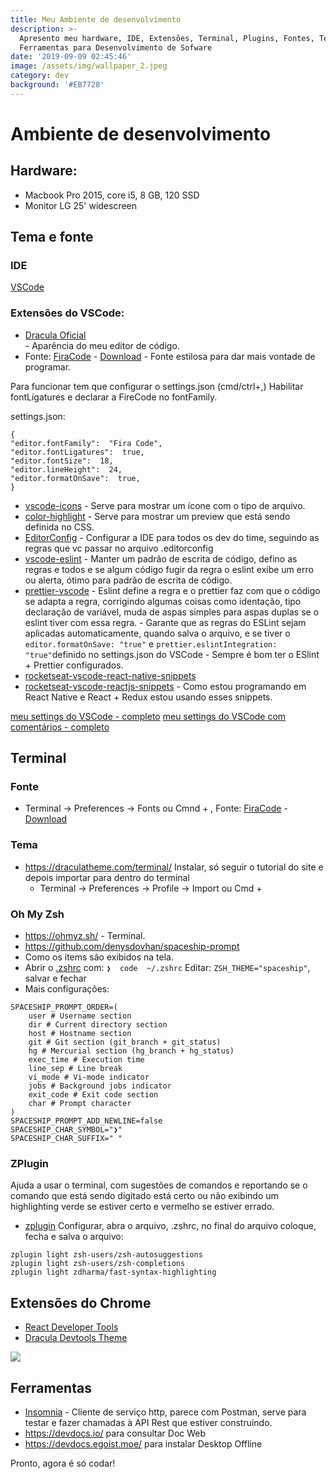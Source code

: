 ```yaml
---
title: Meu Ambiente de desenvolvimento
description: >-
  Apresento meu hardware, IDE, Extensões, Terminal, Plugins, Fontes, Tema e
  Ferramentas para Desenvolvimento de Sofware
date: '2019-09-09 02:45:46'
image: /assets/img/wallpaper_2.jpeg
category: dev
background: '#EB7728'
---
```

# Ambiente de desenvolvimento

## Hardware:

* Macbook Pro 2015, core i5, 8 GB, 120 SSD
* Monitor LG 25' widescreen

## Tema e fonte

### IDE

[VSCode](https://code.visualstudio.com/)

### Extensões do VSCode:

* [Dracula Oficial](https://draculatheme.com/visual-studio-code/)\
  		 - Aparência do meu editor de código.
* Fonte: [FiraCode](https://github.com/tonsky/FiraCode) - [Download](https://github.com/tonsky/FiraCode/releases/download/1.207/FiraCode_1.207.zip)
  		 - Fonte estilosa para dar mais vontade de programar.

Para funcionar tem que configurar o settings.json (cmd/ctrl+,) 
Habilitar fontLigatures e declarar a FireCode no fontFamily.

settings.json:

```
{
"editor.fontFamily":  "Fira Code",
"editor.fontLigatures":  true,
"editor.fontSize":  18,
"editor.lineHeight":  24,
"editor.formatOnSave":  true,
}
```

* [vscode-icons](https://marketplace.visualstudio.com/items?itemName=vscode-icons-team.vscode-icons)
  		- Serve para mostrar um ícone com o tipo de arquivo.
* [color-highlight](https://marketplace.visualstudio.com/items?itemName=naumovs.color-highlight)
  		- Serve para mostrar um preview que está sendo definida no CSS.
* [EditorConfig](https://marketplace.visualstudio.com/items?itemName=EditorConfig.EditorConfig)
  		- Configurar a IDE para todos os dev do time, seguindo as regras que vc passar no arquivo .editorconfig
* [vscode-eslint](https://github.com/microsoft/vscode-eslint)
  		- Manter um padrão de escrita de código, defino as regras e todos e se algum código fugir da regra o eslint exibe um erro ou alerta, ótimo para padrão de escrita de código.
* [prettier-vscode](https://github.com/prettier/prettier-vscode)
  		- Eslint define a regra e o prettier faz com que o código se adapta a regra, corrigindo algumas coisas como identação, tipo declaração de variável, muda de aspas simples para aspas duplas se o eslint tiver com essa regra.
  		- Garante que as regras do ESLint sejam aplicadas automaticamente, quando salva o arquivo, e se tiver o `editor.formatOnSave: "true"` e `prettier.eslintIntegration: "true"`definido no settings.json do VSCode
  		- Sempre é bom ter o ESlint + Prettier configurados.
* [rocketseat-vscode-react-native-snippets](https://github.com/Rocketseat/rocketseat-vscode-react-native-snippets)
* [rocketseat-vscode-reactjs-snippets](https://github.com/Rocketseat/rocketseat-vscode-reactjs-snippets)
  		- Como estou programando em React Native e React + Redux estou usando esses snippets.

[meu settings do VSCode - completo](https://gist.github.com/tgmarinho/99785237d9d00c2a0f0e4d10fa293e6b)
[meu settings do VSCode com comentários - completo](https://gist.github.com/tgmarinho/8bbca48841602ed0a53662296f91beb6)

## Terminal

### Fonte

* Terminal -> Preferences -> Fonts ou Cmnd + ,
  Fonte: [FiraCode](https://github.com/tonsky/FiraCode) - [Download](https://github.com/tonsky/FiraCode/releases/download/1.207/FiraCode_1.207.zip)

### Tema

* <https://draculatheme.com/terminal/>
  Instalar, só seguir o tutorial do site e depois importar para dentro do terminal
  	 - Terminal -> Preferences -> Profile -> Import ou Cmd + 

### Oh My Zsh

* <https://ohmyz.sh/>
  		- Terminal.
* <https://github.com/denysdovhan/spaceship-prompt>
* Como os items são exibidos na tela.
* Abrir o [.zshrc](https://gist.github.com/tgmarinho/9256be40ec1344d0e20fd6d685ebb0eb) com: `❯  code  ~/.zshrc` Editar: `ZSH_THEME="spaceship"`, salvar e fechar
* Mais configurações:


```
SPACESHIP_PROMPT_ORDER=(
	user # Username section
	dir # Current directory section
	host # Hostname section
	git # Git section (git_branch + git_status)
	hg # Mercurial section (hg_branch + hg_status)
	exec_time # Execution time
	line_sep # Line break
	vi_mode # Vi-mode indicator
	jobs # Background jobs indicator
	exit_code # Exit code section
	char # Prompt character
)
SPACESHIP_PROMPT_ADD_NEWLINE=false
SPACESHIP_CHAR_SYMBOL="❯"
SPACESHIP_CHAR_SUFFIX=" "
```

### ZPlugin

Ajuda a usar o terminal, com sugestões de comandos e reportando se o comando que está sendo digitado está certo ou não exibindo um highlighting verde se estiver certo e vermelho se estiver errado.

* [zplugin](https://github.com/zdharma/zplugin)
  Configurar, abra o arquivo, .zshrc, no final do arquivo coloque, fecha e salva o arquivo:


```
zplugin light zsh-users/zsh-autosuggestions
zplugin light zsh-users/zsh-completions
zplugin light zdharma/fast-syntax-highlighting
```

## Extensões do Chrome

* [React Developer Tools](https://chrome.google.com/webstore/detail/react-developer-tools/fmkadmapgofadopljbjfkapdkoienihi)
* [Dracula Devtools Theme](https://chrome.google.com/webstore/detail/dracula-devtools-theme/gdhgkfojgddhijhlnnnbopleoabkeife)

![](/assets/img/screen-shot-2019-09-09-at-14.22.24.png)

## Ferramentas

* [Insomnia](https://insomnia.rest/download/)
  		- Cliente de serviço http, parece com Postman, serve para  testar e fazer  chamadas à API Rest que estiver construindo.
* <https://devdocs.io/> para consultar Doc Web
* <https://devdocs.egoist.moe/> para instalar Desktop Offline

Pronto, agora é só codar!
